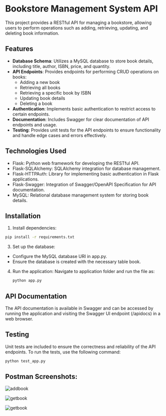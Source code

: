 # Bookstore Management System API

This project provides a RESTful API for managing a bookstore, allowing users to perform operations such as adding, retrieving, updating, and deleting book information.

## Features

- **Database Schema**: Utilizes a MySQL database to store book details, including title, author, ISBN, price, and quantity.
- **API Endpoints**: Provides endpoints for performing CRUD operations on books:
  - Adding a new book
  - Retrieving all books
  - Retrieving a specific book by ISBN
  - Updating book details
  - Deleting a book
- **Authentication**: Implements basic authentication to restrict access to certain endpoints.
- **Documentation**: Includes Swagger for clear documentation of API endpoints and usage.
- **Testing**: Provides unit tests for the API endpoints to ensure functionality and handle edge cases and errors effectively.

## Technologies Used

- Flask: Python web framework for developing the RESTful API.
- Flask-SQLAlchemy: SQLAlchemy integration for database management.
- Flask-HTTPAuth: Library for implementing basic authentication in Flask applications.
- Flask-Swagger: Integration of Swagger/OpenAPI Specification for API documentation.
- MySQL: Relational database management system for storing book details.

## Installation

1. Install dependencies:
```bash
pip install -r requirements.txt
```
3. Set up the database:
- Configure the MySQL database URI in app.py.
- Ensure the database is created with the necessary table book.
4. Run the application:
   Navigate to application folder and run the file as:
   ```bash
   python app.py
   ```
## API Documentation

The API documentation is available in Swagger and can be accessed by running the application and visiting the Swagger UI endpoint (/apidocs) in a web browser.

## Testing

Unit tests are included to ensure the correctness and reliability of the API endpoints. To run the tests, use the following command:
```bash
python test_app.py
```
## Postman Screenshots:

![addbook](outputs/postman-addbook.png)


![getbook](outputs/postman-getbook.png)


![getbook](outputs/postman-getbookbyisbn.png)

   
